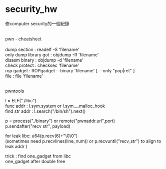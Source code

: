 # security_hw
修computer security的一個紀錄

<br>
pwn - cheatsheet <br>
<br>
dump section : readelf -S 'filename' <br>
only dump library got : objdump -R 'filename' <br>
disasm binary : objdump -d 'filename' <br>
check protect : checksec 'filename' <br>
rop gadget : ROPgadget --binary 'filename' [ --only "pop|ret" ]  <br>
file : file 'filename' <br>
<br>

pwntools

l = ELF("./libc") <br>
func addr : l.sym.system  or l.sym.__malloc_hook <br>
find str addr : l.search("/bin/sh").next() <br>

p = process("./binary") or remote("pwnaddr.url",port) <br>
p.sendafter("recv str", payload) <br>

for leak libc: u64(p.recv(6)+"\0\0") <br>
              (sometimes need p.recvlines(line_num)) or p.recvuntil("recv_str") to align to leak addr ) <br>
              
trick : find one_gadget from libc  <br>
        one_gadget after double free <br>
